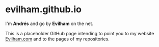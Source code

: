 # evilham.github.io

I'm **Andrés** and go by **Evilham** on the net.

This is a placeholder GitHub page intending to point you to my website
[Evilham.com](evilham.com) and to the pages of my repositories.
